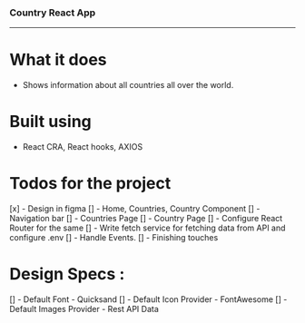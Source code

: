 ### Country React App

<hr>
 
# What it does 
- Shows information about all countries all over the world.

# Built using 
- React CRA, React hooks, AXIOS

# Todos for the project
[x] - Design in figma
[] - Home, Countries, Country Component
[] - Navigation bar
[] - Countries Page
[] - Country Page
[] - Configure React Router for the same
[] - Write fetch service for fetching data from API and configure .env
[] - Handle Events. 
[] - Finishing touches

# Design Specs :
[] - Default Font - Quicksand
[] - Default Icon Provider - FontAwesome
[] - Default Images Provider - Rest API Data

